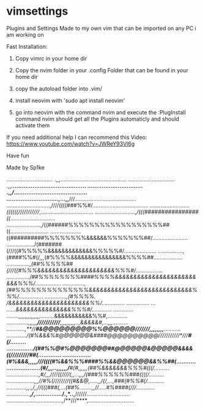 # vimsettings
Plugins and Settings Made to my own vim that can be imported on any PC i am working on


Fast Installation:

1. Copy vimrc in your home dir

2. Copy the nvim folder in your .config Folder that can be found in your home dir

3. copy the autoload folder into .vim/

4. install neovim with 'sudo apt install neovim'

5. go into neovim with the command nvim and execute the :PlugInstall command
	nvim should get all the Plugins automaticly and should activate them

If you need additional help I can recommend this Video:
https://www.youtube.com/watch?v=JWReY93Vl6g

Have fun

Made by Sp1ke

..............................   .,,,...........................................
..............................   .,,**..........................................
...............................  .,,*/*.........................................
.............................,...,,**///........................................
............................,////((((###%%#/....................................
..........................*((((((///////////*,..................................
..........................,*/(((################((*.............................
......................,/((######%%%%%%%%%%%%%%%%%%##((*.........................
....................*((##########%%%%%%%%&&&&&&%%%%%%%##/.......................
................../(#######(///((#%%%%%&&&&&&&&&&&&&%%%%%#/.....................
................,(####%%#(/*,,,*(#%%%%&&&&&&&&&&&&&&&&%%%%##*...................
...............,(##%%%%%##(///((#%%%&&&&&&&&&&&&&&&&&&&&&%%%#/..................
.............../##%%%%%%%%####%%%%&&&&&&&&&&&&&&&&&&&&&&&&&%%%/.................
..............,(##%%%%%%%%%%%%%%&&&&&&&&&&&&&&&&&&&&&&&&&&&&%%%/................
..............,(#%%%%.                 /&&&&&&&&&&&&&&&&&&&&&&%%/...............
...............                      ... ......&&&&&&&&&&&&&&&%%%#/.............
.............       ........,,,,,,,,,,,,,,.........*&&&&&&&&&&&%%#,.............
..............,,,,,,*******/*///*///////****,,,,,,,,,,..,&&&&&#,...,,,..........
............,**/*/***#&@@@@@@@@@%%@@@@@@///////********,,,,,,,,******...........
.............**/(#%&&&%#@@@@@@&####@@@@@@@@@@///////////*///********#(/.........
...............*/(##%%@#%@@@@@@@##@@@@@@&@@@@@&&&&((/////////***##(.............
................**(#%&&&,,,,,****///((((#%&&%%%####%%&&@@@@@@&&%%##(*...........
...................(#/,,,..,,,,,,***/**#(#*,,,,,,*(##%&&&&&&&%%%#(((/*..........
.....................,#/*,,,**////((////(,,...,,,*/(###%%%%%%###((((/*..........
..................,,,*//#%(////////((#&&@,.....,,*/(/,...,###(#%%#(/*...........
.............,,.,/,,//(((###(,...(##%........,,***//.....#%####(///*............
...............**,*/*,.............../.,*..,**//////............................
....................................*,*/**///****,..............................
